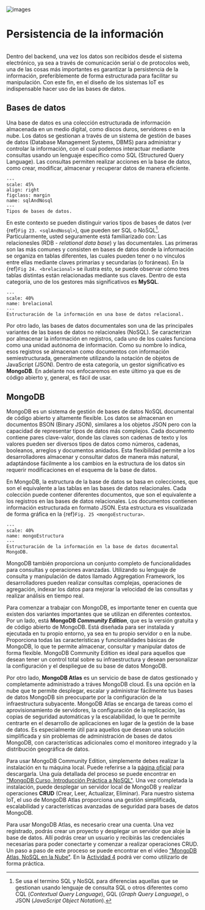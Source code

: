 ![images](../img/mongoLogo.png) 

# Persistencia de la información
```{contents}
```
Dentro del backend, una vez los datos son recibidos desde el sistema electrónico, ya sea a través de comunicación serial o de protocolos web, una de las cosas más importantes es garantizar la persistencia de la información, preferiblemente de forma estructurada para facilitar su manipulación. Con este fin, en el diseño de los sistemas IoT es indispensable hacer uso de las bases de datos.

## Bases de datos
Una base de datos es una colección estructurada de información almacenada en un medio digital, como discos duros, servidores o en la nube. Los datos se gestionan a través de un sistema de gestión de bases de datos (Database Management Systems, DBMS) para administrar y controlar la información, con el cual podemos interactuar mediante consultas usando un lenguaje específico como SQL (Structured Query Language). Las consultas permiten realizar acciones en la base de datos, como crear, modificar, almacenar y recuperar datos de manera eficiente.

```{figure} ../img/sqlAndNoSql.png
---
scale: 45%
align: right
figclass: margin
name: sqlAndNosql
---
Tipos de bases de datos.
```
En este contexto se pueden distinguir varios tipos de bases de datos (ver {ref}`Fig 23. <sqlAndNosql>`), que pueden ser SQL o NoSQL[^1]. Particularmente, usted seguramente está familiarizado con: Las relacionesles (RDB - *relational data base*) y las documentales.  Las primeras son las más comunes y consisten en bases de datos donde la información se organiza en tablas diferentes, las cuales pueden tener o no vínculos entre ellas mediante claves primarias y secundarias (o foráneas). En la {ref}`Fig 24. <brelacional>` se ilustra esto, se puede observar cómo tres tablas distintas están relacionadas mediante sus claves. Dentro de esta categoría, uno de los gestores más significativos es **MySQL**.

```{figure} ../img/brelacional.png
---
scale: 40%
name: brelacional
---
Estructuración de la información en una base de datos relacional.
```

Por otro lado, las bases de datos documentales son una de las principales variantes de las bases de datos no relacionales (NoSQL). Se caracterizan por almacenar la información en registros, cada uno de los cuales funciona como una unidad autónoma de información. Como su nombre lo indica, esos registros se almacenan como documentos con información semiestructurada, generalmente utilizando la notación de objetos de JavaScript (JSON). Dentro de esta categoría, un gestor significativo es **MongoDB**. En adelante nos enfocaremos en este último ya que es de código abierto y, general, es fácil de usar. 

## MongoDB

MongoDB es un sistema de gestión de bases de datos NoSQL documental de código abierto y altamente flexible. Los datos se almacenan en documentos BSON (Binary JSON), similares a los objetos JSON pero con la capacidad de representar tipos de datos más complejos. Cada documento contiene pares clave-valor, donde las claves son cadenas de texto y los valores pueden ser diversos tipos de datos como números, cadenas, booleanos, arreglos y documentos anidados. Esta flexibilidad permite a los desarrolladores almacenar y consultar datos de manera más natural, adaptándose fácilmente a los cambios en la estructura de los datos sin requerir modificaciones en el esquema de la base de datos.

En MongoDB, la estructura de la base de datos se basa en colecciones, que son el equivalente a las tablas en las bases de datos relacionales. Cada colección puede contener diferentes documentos, que son el equivalente a los registros en las bases de datos relacionales. Los documentos contienen información estructurada en formato JSON. Esta estructura es visualizada de forma gráfica en la {ref}`Fig. 25 <mongoEstructura>`.

```{figure} ../img/mongoEstrucura.png
---
scale: 40%
name: mongoEstructura
---
Estructuración de la información en la base de datos documental MongoDB.
```

MongoDB también proporciona un conjunto completo de funcionalidades para consultas y operaciones avanzadas. Utilizando su lenguaje de consulta y manipulación de datos llamado Aggregation Framework, los desarrolladores pueden realizar consultas complejas, operaciones de agregación, indexar los datos para mejorar la velocidad de las consultas y realizar análisis en tiempo real.

Para comenzar a trabajar con MongoDB, es importante tener en cuenta que existen dos variantes importantes que se utilizan en diferentes contextos. Por un lado, está **MongoDB *Community Edition***, que es la versión gratuita y de código abierto de MongoDB. Está diseñada para ser instalada y ejecutada en tu propio entorno, ya sea en tu propio servidor o en la nube. Proporciona todas las características y funcionalidades básicas de MongoDB, lo que te permite almacenar, consultar y manipular datos de forma flexible. MongoDB Community Edition es ideal para aquellos que desean tener un control total sobre su infraestructura y desean personalizar la configuración y el despliegue de su base de datos MongoDB.

Por otro lado, **MongoDB Atlas** es un servicio de base de datos gestionado y completamente administrado a tráves MongoDB cloud. Es una opción en la nube que te permite desplegar, escalar y administrar fácilmente tus bases de datos MongoDB sin preocuparte por la configuración de la infraestructura subyacente. MongoDB Atlas se encarga de tareas como el aprovisionamiento de servidores, la configuración de la replicación, las copias de seguridad automáticas y la escalabilidad, lo que te permite centrarte en el desarrollo de aplicaciones en lugar de la gestión de la base de datos. Es especialmente útil para aquellos que desean una solución simplificada y sin problemas de administración de bases de datos MongoDB, con características adicionales como el monitoreo integrado y la distribución geográfica de datos.

Para usar MongoDB Community Edition, simplemente debes realizar la instalación en tu máquina local. Puede referirse a la [página oficial](https://www.mongodb.com/try/download/community) para descargarla. Una guía detallada del proceso se puede encontrar en ["MongoDB Curso, Introducción Práctica a NoSQL"](https://www.youtube.com/watch?v=lWMemPN9t6Q). Una vez completada la instalación, puede desplegar un servidor local de MongoDB y realizar operaciones **CRUD** (Crear, Leer, Actualizar, Eliminar). Para nuestro sistema IoT, el uso de MongoDB Atlas proporciona una gestión simplificada, escalabilidad y características avanzadas de seguridad para bases de datos MongoDB.

Para usar MongoDB Atlas, es necesario crear una cuenta. Una vez registrado, podrás crear un proyecto y desplegar un servidor que aloje la base de datos. Allí podrás crear un usuario y recibirás las credenciales necesarias para poder conectarte y comenzar a realizar operaciones CRUD. Un paso a paso de este proceso se puede encontrar en el video ["MongoDB Atlas, NoSQL en la Nube"](https://www.youtube.com/watch?v=Imwk0HtEuGY). En la [Actividad 4][1] podrá ver como utilizarlo de forma práctica. 


[^1]: Se usa el termino SQL y NoSQL para diferencias aquellas que se gestionan usando lenguaje de consulta SQL o otros diferentes como CQL (*Contextual Query Language*), GQL (*Graph Query Language*), o JSON (*JavaScript Object Notation*).

[1]: 01-2-activity-4.md
